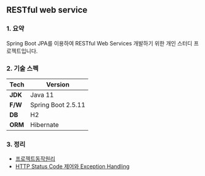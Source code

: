 ## RESTful web service

### 1. 요약

Spring Boot JPA를 이용하여 RESTful Web Services 개발하기 위한 개인 스터디 프로젝트입니다.

### 2. 기술 스펙

| Tech    | Version           |
|---------|-------------------|
| **JDK** | Java 11           |
| **F/W** | Spring Boot 2.5.11 |
| **DB**  | H2                |
| **ORM** | Hibernate         |

### 3. 정리

- [프로젝트동작원리](./document/20220403/프로젝트동작원리/README.md)
- [HTTP Status Code 제어와 Exception Handling](./document/20220410/HTTP_제어/README.md)